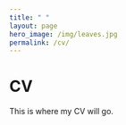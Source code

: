 ```yaml
---
title: " "
layout: page
hero_image: /img/leaves.jpg
permalink: /cv/
---
```

# CV

This is where my CV will go.
